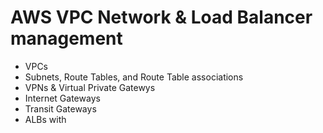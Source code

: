 # AWS VPC Network & Load Balancer management

- VPCs
- Subnets, Route Tables, and Route Table associations
- VPNs & Virtual Private Gatewys
- Internet Gateways
- Transit Gateways
- ALBs with 


